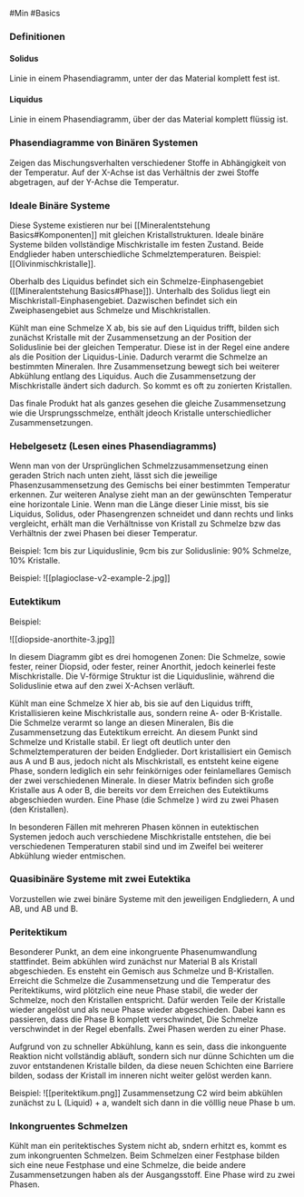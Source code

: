 #Min #Basics 

### Definitionen

#### Solidus 

Linie in einem Phasendiagramm, unter der das Material komplett fest ist.
<!--ID: 1705934302458-->


#### Liquidus 

Linie in einem Phasendiagramm, über der das Material komplett flüssig ist.
<!--ID: 1705934302463-->


### Phasendiagramme von Binären Systemen

Zeigen das Mischungsverhalten verschiedener Stoffe in Abhängigkeit von der Temperatur. Auf der X-Achse ist das Verhältnis der zwei Stoffe abgetragen, auf der Y-Achse die Temperatur.
<!--ID: 1705934302467-->


### Ideale Binäre Systeme

Diese Systeme existieren nur bei [[Mineralentstehung Basics#Komponenten]] mit gleichen Kristallstrukturen. Ideale binäre Systeme bilden vollständige Mischkristalle im festen Zustand. Beide Endglieder haben unterschiedliche Schmelztemperaturen. Beispiel: [[Olivinmischkristalle]].
<!--ID: 1705934302472-->


Oberhalb des Liquidus befindet sich ein Schmelze-Einphasengebiet ([[Mineralentstehung Basics#Phase]]). Unterhalb des Solidus liegt ein Mischkristall-Einphasengebiet. Dazwischen befindet sich ein Zweiphasengebiet aus Schmelze und Mischkristallen.

Kühlt man eine Schmelze X ab, bis sie auf den Liquidus trifft, bilden sich zunächst Kristalle mit der Zusammensetzung an der Position der Soliduslinie bei der gleichen Temperatur. Diese ist in der Regel eine andere als die Position der Liquidus-Linie. Dadurch verarmt die Schmelze an bestimmten Mineralen. Ihre Zusammensetzung bewegt sich bei weiterer Abkühlung entlang des Liquidus. Auch die Zusammensetzung der Mischkristalle ändert sich dadurch. So kommt es oft zu zonierten Kristallen.

Das finale Produkt hat als ganzes gesehen die gleiche Zusammensetzung wie die Ursprungsschmelze, enthält jdeoch Kristalle unterschiedlicher Zusammensetzungen.

### Hebelgesetz (Lesen eines Phasendiagramms)

Wenn man von der Ursprünglichen Schmelzzusammensetzung einen geraden Strich nach unten zieht, lässt sich die jeweilige Phasenzusammensetzung des Gemischs bei einer bestimmten Temperatur erkennen.
Zur weiteren Analyse zieht man an der gewünschten Temperatur eine horizontale Linie.
Wenn man die Länge dieser Linie misst, bis sie Liquidus, Solidus, oder Phasengrenzen schneidet und dann rechts und links vergleicht, erhält man die Verhältnisse von Kristall zu Schmelze bzw das Verhältnis der zwei Phasen bei dieser Temperatur. 
<!--ID: 1705934302477-->


Beispiel: 1cm bis zur Liquiduslinie, 9cm bis zur Soliduslinie: 90% Schmelze, 10% Kristalle.

Beispiel: 
![[plagioclase-v2-example-2.jpg]]

### Eutektikum

Beispiel:
<!--ID: 1705934302481-->


![[diopside-anorthite-3.jpg]]

In diesem Diagramm gibt es drei homogenen Zonen: Die Schmelze, sowie fester, reiner Diopsid, oder fester, reiner Anorthit, jedoch keinerlei feste Mischkristalle. Die V-förmige Struktur ist die Liquiduslinie, während die Soliduslinie etwa auf den zwei X-Achsen verläuft.

Kühlt man eine Schmelze X hier ab, bis sie auf den Liquidus trifft, Kristallisieren keine Mischkristalle aus, sondern reine A- oder B-Kristalle. Die Schmelze verarmt so lange an diesen Mineralen, Bis die Zusammensetzung das Eutektikum erreicht. An diesem Punkt sind Schmelze und Kristalle stabil. Er liegt oft deutlich unter den Schmelztemperaturen der beiden Endglieder.
Dort kristallisiert ein Gemisch aus A und B aus, jedoch nicht als Mischkristall, es entsteht keine eigene Phase, sondern lediglich ein sehr feinkörniges oder feinlamellares Gemisch der zwei verschiedenen Minerale. In dieser Matrix befinden sich große Kristalle aus A oder B, die bereits vor dem Erreichen des Eutektikums abgeschieden wurden. Eine Phase (die Schmelze ) wird zu zwei Phasen (den Kristallen).

In besonderen Fällen mit mehreren Phasen können in eutektischen Systemen jedoch auch verschiedene Mischkristalle entstehen, die bei verschiedenen Temperaturen stabil sind und im Zweifel bei weiterer Abkühlung wieder entmischen.

### Quasibinäre Systeme mit zwei Eutektika

Vorzustellen wie zwei binäre Systeme mit den jeweiligen Endgliedern, A und AB, und AB und B.
<!--ID: 1705934302486-->


### Peritektikum

Besonderer Punkt, an dem eine inkongruente Phasenumwandlung stattfindet. Beim abkühlen wird zunächst nur Material B als Kristall abgeschieden. Es ensteht ein Gemisch aus Schmelze und B-Kristallen. Erreicht die Schmelze die Zusammensetzung und die Temperatur des Peritektikums, wird plötzlich eine neue Phase stabil, die weder der Schmelze, noch den Kristallen entspricht. Dafür werden Teile der Kristalle wieder angelöst und als neue Phase wieder abgeschieden. Dabei kann es passieren, dass die Phase B komplett verschwindet, Die Schmelze verschwindet in der Regel ebenfalls. Zwei Phasen werden zu einer Phase.
<!--ID: 1705934302491-->


Aufgrund von zu schneller Abkühlung, kann es sein, dass die inkonguente Reaktion nicht vollständig abläuft, sondern sich nur dünne Schichten um die zuvor entstandenen Kristalle bilden, da diese neuen Schichten eine Barriere bilden, sodass der Kristall im inneren nicht weiter gelöst werden kann. 

Beispiel:
![[peritektikum.png]]
Zusammensetzung C2 wird beim abkühlen zunächst zu L (Liquid) + a, wandelt sich dann in die völllig neue Phase b um. 

### Inkongruentes Schmelzen

Kühlt man ein peritektisches System nicht ab, sndern erhitzt es, kommt es zum inkongruenten Schmelzen. Beim Schmelzen einer Festphase bilden sich eine neue Festphase und eine Schmelze, die beide andere Zusammensetzungen haben als der Ausgangsstoff. Eine Phase wird zu zwei Phasen.
<!--ID: 1705934302496-->


